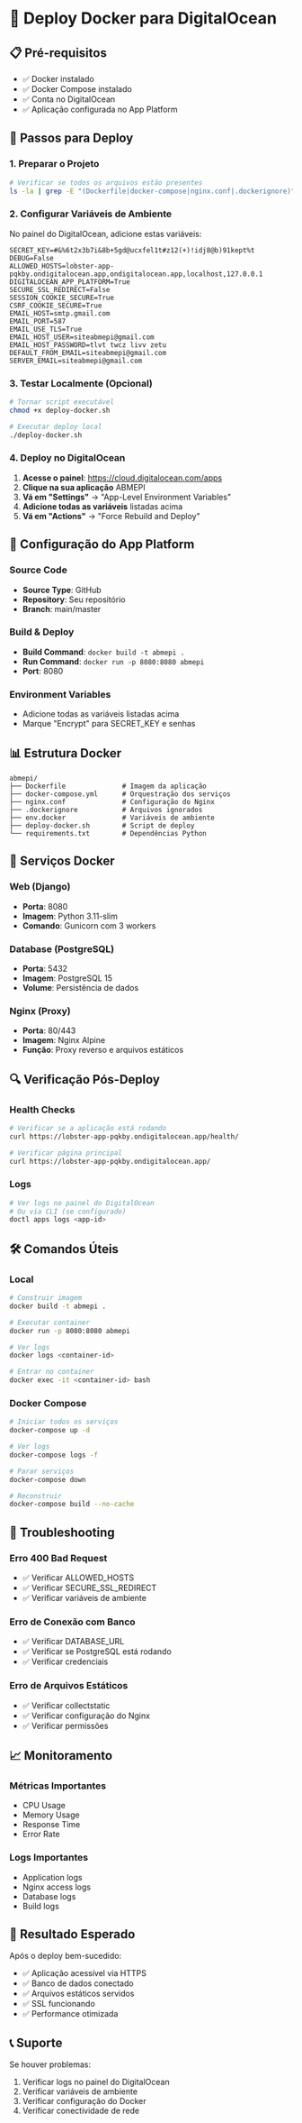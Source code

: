 # 🐳 Deploy Docker para DigitalOcean

## 📋 **Pré-requisitos**

- ✅ Docker instalado
- ✅ Docker Compose instalado
- ✅ Conta no DigitalOcean
- ✅ Aplicação configurada no App Platform

## 🚀 **Passos para Deploy**

### 1. **Preparar o Projeto**

```bash
# Verificar se todos os arquivos estão presentes
ls -la | grep -E "(Dockerfile|docker-compose|nginx.conf|.dockerignore)"
```

### 2. **Configurar Variáveis de Ambiente**

No painel do DigitalOcean, adicione estas variáveis:

```
SECRET_KEY=#&%6t2x3b7i&8b+5gd@ucxfel1t#z12(+)!idj8@b)91kept%t
DEBUG=False
ALLOWED_HOSTS=lobster-app-pqkby.ondigitalocean.app,ondigitalocean.app,localhost,127.0.0.1
DIGITALOCEAN_APP_PLATFORM=True
SECURE_SSL_REDIRECT=False
SESSION_COOKIE_SECURE=True
CSRF_COOKIE_SECURE=True
EMAIL_HOST=smtp.gmail.com
EMAIL_PORT=587
EMAIL_USE_TLS=True
EMAIL_HOST_USER=siteabmepi@gmail.com
EMAIL_HOST_PASSWORD=tlvt twcz livv zetu
DEFAULT_FROM_EMAIL=siteabmepi@gmail.com
SERVER_EMAIL=siteabmepi@gmail.com
```

### 3. **Testar Localmente (Opcional)**

```bash
# Tornar script executável
chmod +x deploy-docker.sh

# Executar deploy local
./deploy-docker.sh
```

### 4. **Deploy no DigitalOcean**

1. **Acesse o painel**: https://cloud.digitalocean.com/apps
2. **Clique na sua aplicação** ABMEPI
3. **Vá em "Settings"** → "App-Level Environment Variables"
4. **Adicione todas as variáveis** listadas acima
5. **Vá em "Actions"** → "Force Rebuild and Deploy"

## 🔧 **Configuração do App Platform**

### **Source Code**
- **Source Type**: GitHub
- **Repository**: Seu repositório
- **Branch**: main/master

### **Build & Deploy**
- **Build Command**: `docker build -t abmepi .`
- **Run Command**: `docker run -p 8080:8080 abmepi`
- **Port**: 8080

### **Environment Variables**
- Adicione todas as variáveis listadas acima
- Marque "Encrypt" para SECRET_KEY e senhas

## 📊 **Estrutura Docker**

```
abmepi/
├── Dockerfile              # Imagem da aplicação
├── docker-compose.yml      # Orquestração dos serviços
├── nginx.conf              # Configuração do Nginx
├── .dockerignore           # Arquivos ignorados
├── env.docker              # Variáveis de ambiente
├── deploy-docker.sh        # Script de deploy
└── requirements.txt        # Dependências Python
```

## 🐳 **Serviços Docker**

### **Web (Django)**
- **Porta**: 8080
- **Imagem**: Python 3.11-slim
- **Comando**: Gunicorn com 3 workers

### **Database (PostgreSQL)**
- **Porta**: 5432
- **Imagem**: PostgreSQL 15
- **Volume**: Persistência de dados

### **Nginx (Proxy)**
- **Porta**: 80/443
- **Imagem**: Nginx Alpine
- **Função**: Proxy reverso e arquivos estáticos

## 🔍 **Verificação Pós-Deploy**

### **Health Checks**
```bash
# Verificar se a aplicação está rodando
curl https://lobster-app-pqkby.ondigitalocean.app/health/

# Verificar página principal
curl https://lobster-app-pqkby.ondigitalocean.app/
```

### **Logs**
```bash
# Ver logs no painel do DigitalOcean
# Ou via CLI (se configurado)
doctl apps logs <app-id>
```

## 🛠️ **Comandos Úteis**

### **Local**
```bash
# Construir imagem
docker build -t abmepi .

# Executar container
docker run -p 8080:8080 abmepi

# Ver logs
docker logs <container-id>

# Entrar no container
docker exec -it <container-id> bash
```

### **Docker Compose**
```bash
# Iniciar todos os serviços
docker-compose up -d

# Ver logs
docker-compose logs -f

# Parar serviços
docker-compose down

# Reconstruir
docker-compose build --no-cache
```

## 🚨 **Troubleshooting**

### **Erro 400 Bad Request**
- ✅ Verificar ALLOWED_HOSTS
- ✅ Verificar SECURE_SSL_REDIRECT
- ✅ Verificar variáveis de ambiente

### **Erro de Conexão com Banco**
- ✅ Verificar DATABASE_URL
- ✅ Verificar se PostgreSQL está rodando
- ✅ Verificar credenciais

### **Erro de Arquivos Estáticos**
- ✅ Verificar collectstatic
- ✅ Verificar configuração do Nginx
- ✅ Verificar permissões

## 📈 **Monitoramento**

### **Métricas Importantes**
- CPU Usage
- Memory Usage
- Response Time
- Error Rate

### **Logs Importantes**
- Application logs
- Nginx access logs
- Database logs
- Build logs

## 🎯 **Resultado Esperado**

Após o deploy bem-sucedido:
- ✅ Aplicação acessível via HTTPS
- ✅ Banco de dados conectado
- ✅ Arquivos estáticos servidos
- ✅ SSL funcionando
- ✅ Performance otimizada

## 📞 **Suporte**

Se houver problemas:
1. Verificar logs no painel do DigitalOcean
2. Verificar variáveis de ambiente
3. Verificar configuração do Docker
4. Verificar conectividade de rede
